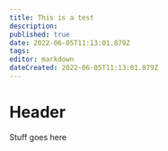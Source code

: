 ```yaml
---
title: This is a test
description: 
published: true
date: 2022-06-05T11:13:01.879Z
tags: 
editor: markdown
dateCreated: 2022-06-05T11:13:01.879Z
---
```


# Header
Stuff goes here